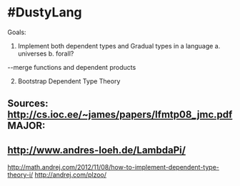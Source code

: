 #DustyLang
=========

Goals:

1. Implement both dependent types and Gradual types in a language
    a. universes
    b. forall?

--merge functions and dependent products

2. Bootstrap Dependent Type Theory


Sources:
http://cs.ioc.ee/~james/papers/lfmtp08_jmc.pdf
MAJOR:
-----
http://www.andres-loeh.de/LambdaPi/
-----
http://math.andrej.com/2012/11/08/how-to-implement-dependent-type-theory-i/
http://andrej.com/plzoo/
